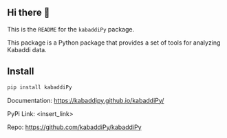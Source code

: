 ## Hi there 👋


This is the `README` for the `kabaddiPy` package. 

This package is a Python package that provides a set of tools for analyzing Kabaddi data. 

## Install

```sh
pip install kabaddiPy
```


Documentation: https://kabaddipy.github.io/kabaddiPy/

PyPi Link: <insert_link>

Repo: https://github.com/kabaddiPy/kabaddiPy





<!--

**Here are some ideas to get you started:**

🙋‍♀️ A short introduction - what is your organization all about?
🌈 Contribution guidelines - how can the community get involved?
👩‍💻 Useful resources - where can the community find your docs? Is there anything else the community should know?
🍿 Fun facts - what does your team eat for breakfast?
🧙 Remember, you can do mighty things with the power of [Markdown](https://docs.github.com/github/writing-on-github/getting-started-with-writing-and-formatting-on-github/basic-writing-and-formatting-syntax)
-->
